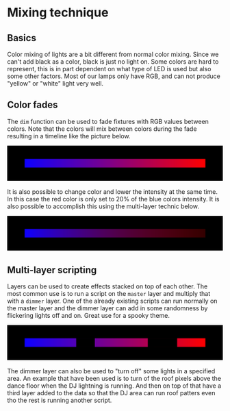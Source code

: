 # Mixing technique

## Basics

Color mixing of lights are a bit different from normal color mixing. Since we
can't add black as a color, black is just no light on. Some colors are hard to
represent, this is in part dependent on what type of LED is used but also some
other factors. Most of our lamps only have RGB, and can not produce
"yellow" or "white" light very well.

## Color fades

The `dim` function can be used to fade fixtures with RGB values between colors.
Note that the colors will mix between colors during the fade resulting in a
timeline like the picture below.

![fade_normal]

It is also possible to change color and lower the intensity at the same time.
In this case the red color is only set to 20% of the blue colors intensity.
It is also possible to accomplish this using the multi-layer technic below.

![fade_dim]

## Multi-layer scripting

Layers can be used to create effects stacked on top of each other. The most
common use is to run a script on the `master` layer and multiply that with a
`dimmer` layer. One of the already existing scripts can run normally on the
master layer and the dimmer layer can add in some randomness by flickering
lights off and on. Great use for a spooky theme.

![fade_on_off]

The dimmer layer can also be used to "turn off" some lights in a specified area.
An example that have been used is to turn of the roof pixels above the dance
floor when the DJ lightning is running. And then on top of that have a third
layer added to the data so that the DJ area can run roof patters even tho the
rest is running another script.

[fade_normal]: ./images/fade_normal.png "A fade between blue and red"

[fade_dim]: ./images/fade_dim.png "A fade between blue and red with 
intensity going down"

[fade_on_off]: ./images/fade_on_off.png "A fade between blue and red with 
another layer creating on/off pattern"